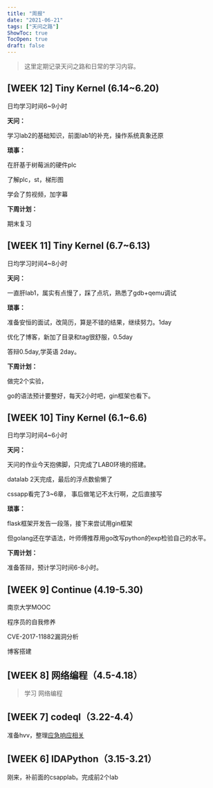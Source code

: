 ```yaml
---
title: "周报"
date: "2021-06-21"
tags: ["天问之路"]
ShowToc: true
TocOpen: true
draft: false
---
```


> 这里定期记录天问之路和日常的学习内容。

## [WEEK 12] Tiny Kernel (6.14~6.20)

日均学习时间6~9小时

**天问：**

学习lab2的基础知识，前面lab1的补充，操作系统真象还原

**琐事：**

在肝基于树莓派的硬件plc

了解plc，st，梯形图

学会了剪视频，加字幕

**下周计划：**

期末复习

## [WEEK 11] Tiny Kernel (6.7~6.13)

日均学习时间4~8小时

**天问：**

一直肝lab1，属实有点慢了，踩了点坑，熟悉了gdb+qemu调试

**琐事：**

准备安恒的面试，改简历，算是不错的结果，继续努力。1day

优化了博客，新加了目录和tag很舒服，0.5day

答辩0.5day,学英语 2day。

**下周计划：**

做完2个实验，

go的语法预计要整好，每天2小时吧，gin框架也看下。

## [WEEK 10] Tiny Kernel (6.1~6.6)

日均学习时间4~6小时

**天问：**

天问的作业今天抱佛脚，只完成了LAB0环境的搭建。

datalab 2天完成，最后的浮点数偷懒了

cssapp看完了3~6章， 事后做笔记不太行啊，之后直接写

**琐事：**

flask框架开发告一段落，接下来尝试用gin框架

但golang还在学语法，叶师傅推荐用go改写python的exp检验自己的水平。

**下周计划：**

准备答辩，预计学习时间6-8小时。

## [WEEK 9] Continue (4.19-5.30)

南京大学MOOC

程序员的自我修养

CVE-2017-11882漏洞分析

博客搭建

## [WEEK 8] 网络编程（4.5-4.18）

> 学习 网络编程

## [WEEK 7] codeql（3.22-4.4）

准备hvv，整理[应急响应相关](https://1nten.github.io//post/%E5%BA%94%E6%80%A5%E5%93%8D%E5%BA%94/)

## [WEEK 6]  IDAPython（3.15-3.21）

刚来，补前面的csapplab。完成前2个lab



